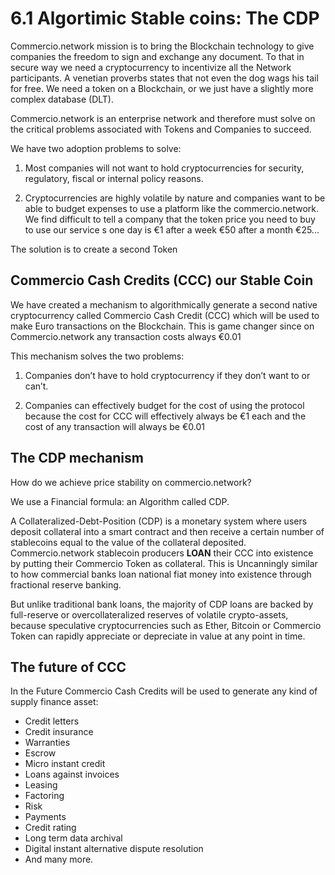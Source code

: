 # 6.1 Algortimic Stable coins: The CDP
Commercio.network mission is to bring the Blockchain technology to give companies the freedom to sign and exchange any document. To that in secure way we need a cryptocurrency to incentivize all the Network participants. A venetian proverbs states that not even the dog wags his tail for free. We need a token on a Blockchain, or we just have a slightly more complex database (DLT).

Commercio.network is an enterprise network and therefore must solve on the critical problems associated with Tokens and Companies to succeed.

We have two adoption problems to solve:

1. Most companies will not want to hold cryptocurrencies for security, regulatory, fiscal or internal policy reasons.

2. Cryptocurrencies are highly volatile by nature and companies want to be able to budget expenses to use a platform like the commercio.network. We find difficult to tell a company that the token price you need to buy to use our service s one day is €1 after a week €50 after a month €25...

The solution is to create a second Token

## Commercio Cash Credits (CCC) our Stable Coin
We have created a mechanism to algorithmically generate a second native cryptocurrency called Commercio Cash Credit (CCC) which will be used to make Euro transactions on the Blockchain. This is game changer since on Commercio.network any transaction costs always €0.01

This mechanism solves the two problems:

1. Companies don’t have to hold cryptocurrency if they don’t want to or can’t.

2. Companies can effectively budget for the cost of using the protocol because the cost for CCC will effectively always be €1 each and the cost of any transaction will always be €0.01

## The CDP mechanism
How do we achieve price stability on commercio.network? 

We use a Financial formula: an Algorithm called CDP.

A Collateralized-Debt-Position (CDP) is a monetary system where  users deposit collateral into a smart contract and then receive a certain number of stablecoins equal to the value of the collateral deposited. Commercio.network stablecoin producers  **LOAN** their CCC into existence by putting their Commercio Token as collateral.  This is Uncanningly similar to how commercial banks loan national fiat money into existence through fractional reserve banking.

But unlike traditional bank loans, the majority of CDP loans are backed by full-reserve or overcollateralized reserves of volatile crypto-assets, because speculative cryptocurrencies such as Ether, Bitcoin or Commercio Token can rapidly appreciate or depreciate in value at any point in time. 

## The future of CCC
In the Future Commercio Cash Credits will be used to generate any kind of supply finance asset:

* Credit letters
* Credit insurance
* Warranties
* Escrow
* Micro instant credit
* Loans against invoices
* Leasing
* Factoring
* Risk
* Payments
* Credit rating
* Long term data archival
* Digital instant alternative dispute resolution
* And many more.